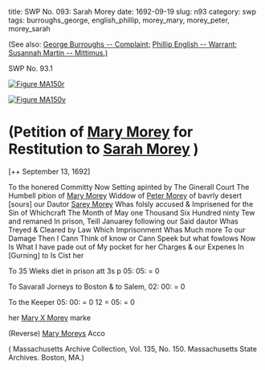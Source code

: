 title: SWP No. 093: Sarah Morey
date: 1692-09-19
slug: n93
category: swp
tags: burroughs_george, english_phillip, morey_mary, morey_peter, morey_sarah




(See also: [George Burroughs -- Complaint;](/n22.html#n22.1) [Phillip English -- Warrant;](/n49.html#n49.1) [Susannah Martin -- Mittimus.)](/n92.html#n92.2)

<div markdown class="doc" id="n93.1">

<div class="doc_id">SWP No. 93.1</div>


<span markdown class="figure">[![Figure MA150r](archives/MA135/small/MA150r.jpg)](archives/MA135/large/MA150r.jpg)</span>

<span markdown class="figure">[![Figure MA150v](archives/MA135/small/MA150v.jpg)](archives/MA135/large/MA150v.jpg)</span>

# (Petition of [Mary Morey](/tag/morey_mary.html) for Restitution to [Sarah Morey](/tag/morey_sarah.html) )

[++ September 13, 1692]

To the honered Committy Now Setting apinted by The Ginerall Court The Humbell pition of [Mary Morey](/tag/morey_mary.html) Widdow of [Peter Morey](/tag/morey_peter.html) of bavrly desert [sours] our Dautor [Sarey Morey](/tag/morey_sarah.html) Whas folsly accused & Imprisened for the Sin of Whichcraft The Month of May one Thousand Six Hundred ninty Tew and remaned In prison, Teill Januarey following our Said dautor Whas Treyed & Cleared by Law Which Imprisonment Whas Much more To our Damage Then I Cann Think of know or Cann Speek but what fowlows Now Is What I have pade out of My pocket for her Charges & our Expenes In [Gurning] to Is Cist her

To 35 Wieks diet in prison att 3s p 05: 05: = 0 

To Savarall Jorneys to Boston & to Salem, 02: 00: =  0

To the Keeper 05: 00: =  0
12 = 05: = 0 
             
her
[Mary X Morey](/tag/morey_mary.html)
marke 

(Reverse)  [Mary Moreys](/tag/morey_mary.html) Acco 

( Massachusetts Archive Collection, Vol. 135, No. 150. Massachusetts State Archives. Boston, MA.)

</div>